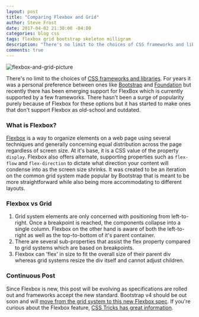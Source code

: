 ```yaml
---
layout: post
title: "Comparing Flexbox and Grid"
author: Steve Frost
date: 2017-04-02 21:30:00 -04:00
categories: blog css
tags: flexbox grid bootstrap skeleton milligram 
description: "There's no limit to the choices of CSS frameworks and libraries. For years it was a personal preference between ones like Bootstrap and Foundation but recently there has been emerging support for FlexBox which is currently supported by a few frameworks."
comments: true
---
```


![flexbox-and-grid-picture](/img/blogs/flexboxandgrid1.jpg)

There's no limit to the choices of [CSS frameworks and libraries](http://cssdb.co/). For years it was a personal preference between ones like [Bootstrap](https://getbootstrap.com/) and [Foundation](http://foundation.zurb.com/) but recently there has been emerging support for FlexBox which is currently supported by a few frameworks. There hasn't been a surge of popularity purely because of Flexbox for these options but it has started to make ones that don't support Flexbox as old-school and outdated.

### What is Flexbox?

[Flexbox](https://www.w3schools.com/css/css3_flexbox.asp) is a way to organize elements on a web page using several techniques and generally concerning equal distribution across the page regardless of screen size. At it's base, it is a CSS value of the property `display`. Flexbox also offers alternate, supporting properties such as `flex-flow` and `flex-direction` to dictate what direction your content will condense into as the screen size shrinks. It was created to be an iteration on the common grid system made popular by Bootstrap that is meant to be more straightforward while also being more accommodating to different layouts.

### Flexbox vs Grid

1. Grid system elements are only concerned with positioning from left-to-right. Once a breakpoint is reached, the components collapse into a single column. Flexbox on the other hand is aware of both the left-to-right as well as the top-to-bottom of it's parent container.
2. There are several sub-properties that assist the flex property compared to grid systems which are based on breakpoints.
3. Flexbox can 'flex' in size to fit the overall size of their parent div whereas grid systems resize the div itself and cannot adjust children.

### Continuous Post

Since Flexbox is new, this post will be evolving as specifications are rolled out and frameworks accept the new standard. Bootstrap v4 should be out soon and will [move from the grid system to this new Flexbox spec](https://v4-alpha.getbootstrap.com/utilities/flexbox/). If you're curious about the Flexbox feature, [CSS Tricks has great information](https://css-tricks.com/snippets/css/a-guide-to-flexbox/).
